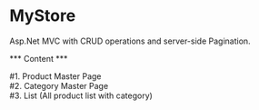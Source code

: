 # MyStore
Asp.Net MVC with CRUD operations and server-side Pagination.

*** Content ***

#1. Product Master Page        
#2. Category Master Page        
#3. List (All product list with category)

